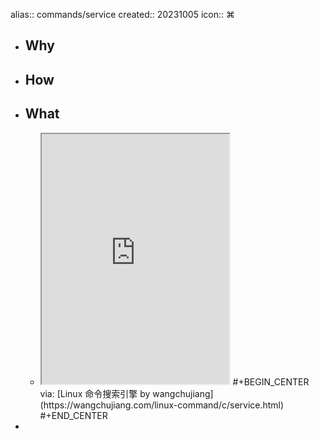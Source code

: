 alias:: commands/service
created:: 20231005
icon:: ⌘

- ## Why
- ## How
- ## What
  - <iframe src="https://wangchujiang.com/linux-command/c/service.html" style="height: 400px"></iframe>
    #+BEGIN_CENTER
    via: [Linux 命令搜索引擎 by wangchujiang](https://wangchujiang.com/linux-command/c/service.html)
    #+END_CENTER
-